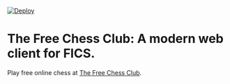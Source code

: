 [![Deploy](https://www.herokucdn.com/deploy/button.png)](https://heroku.com/deploy)

# The Free Chess Club: A modern web client for FICS.

Play free online chess at [The Free Chess Club](http://www.freechess.club).
